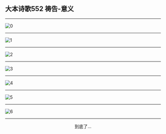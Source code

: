 
## 大本诗歌552 祷告-意义
        
<div id="aplayer0"></div>

---

<img alt="0" data-original="https://cdn.jsdelivr.net/gh/k34869/shi/data/d0552/0">

---

<img alt="1" data-original="https://cdn.jsdelivr.net/gh/k34869/shi/data/d0552/1">

---

<img alt="2" data-original="https://cdn.jsdelivr.net/gh/k34869/shi/data/d0552/2">

---

<img alt="3" data-original="https://cdn.jsdelivr.net/gh/k34869/shi/data/d0552/3">

---

<img alt="4" data-original="https://cdn.jsdelivr.net/gh/k34869/shi/data/d0552/4">

---

<img alt="5" data-original="https://cdn.jsdelivr.net/gh/k34869/shi/data/d0552/5">

---

<img alt="6" data-original="https://cdn.jsdelivr.net/gh/k34869/shi/data/d0552/6">

---

<p style="text-align: center">到底了...</p>

<script src="/js/dist-view.js"></script>

<script>
MAIN.id = 'd0552';
        
const ap0 = new APlayer({
    container: document.getElementById('aplayer0'),
    volume: 1,
    loop: 'none',
    preload: 'none',
    audio: [{
        name: '大本诗歌552.mp3',
        artist: '大本诗歌',
        url: 'https://res.wx.qq.com/voice/getvoice?mediaid=MzI0NTk3MDM5M18yMjQ3NDk0NDcw',
        cover: '/favicon'
    }]
});
</script>
